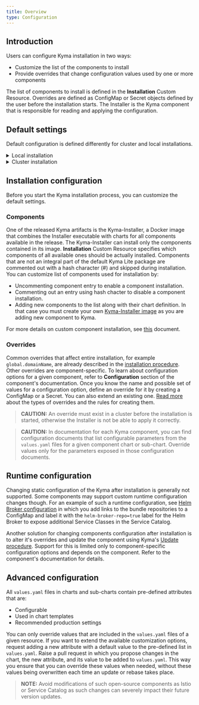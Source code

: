 ```yaml
---
title: Overview
type: Configuration
---
```


## Introduction

Users can configure Kyma installation in two ways:
  - Customize the list of the components to install
  - Provide overrides that change configuration values used by one or more components

The list of components to install is defined in the **Installation** Custom Resource.
Overrides are defined as ConfigMap or Secret objects defined by the user before the installation starts.
The Installer is the Kyma component that is responsible for reading and applying the configuration.


## Default settings

Default configuration is defined differently for cluster and local installations.

<div tabs>
  <details>
  <summary>
  Local installation
  </summary>

  The list of available components is stored in Kyma project sources in the file **kyma/installation/resources/installer-cr.yaml.tpl**
  Default installation overrides can be found in the file **kyma/installation/resources/installer-config-local.yaml.tpl**
  All the other configuration values are defined directly in components in **/resources** subdirectory of Kyma project.
  >**CAUTION:** The configuration files contain tested and recommended settings. Note that you modify them on your own risk.
  </details>
  <details>
  <summary>
  Cluster installation
  </summary>

  The installation is based on a released Kyma version.
  You can find the list of available components in the release artifact **kyma-installer-cluster.yaml**.
  Any necessary overrides are described in the [installation procedure](#installation-install-kyma-on-a-cluster).
  All the other configuration values are defined directly in components released with the Kyma version.
  </details>
</div>

## Installation configuration

Before you start the Kyma installation process, you can customize the default settings.

### Components

One of the released Kyma artifacts is the Kyma-Installer, a Docker image that combines the Installer executable with charts for all components available in the release.
The Kyma-Installer can install only the components contained in its image.
**Installation** Custom Resource specifies which components of all available ones should be actually installed.
Components that are not an integral part of the default Kyma Lite package are commented out with a hash character (#) and skipped during installation.
You can customize list of components used for installation by:
- Uncommenting component entry to enable a component installation.
- Commenting out an entry using hash chacter to disable a component installation.
- Adding new components to the list along with their chart definition. In that case you must create your own [Kyma-Installer image](#installation-use-your-own-kyma-installer-image) as you are adding new component to Kyma.

For more details on custom component installation, see [this](#configuration-custom-component-installation) document.

### Overrides

Common overrides that affect entire installation, for example `global.domainName`, are already described in the [installation procedure](#installation-overview).
Other overrides are component-specific.
To learn about configuration options for a given component, refer to **Configuration** section of the component's documentation.
Once you know the name and possible set of values for a configuration option, define an override for it by creating a ConfigMap or a Secret. You can also extend an existing one.
[Read more](#configuration-helm-overrides-for-kyma-installation) about the types of overrides and the rules for creating them.
>**CAUTION:** An override must exist in a cluster before the installation is started, otherwise the Installer is not be able to apply it correctly.

> **CAUTION:** In documentation for each Kyma component, you can find configuration documents that list configurable parameters from the `values.yaml` files for a given component chart or sub-chart. Override values only for the parameters exposed in those configuration documents.

## Runtime configuration

Changing static configuration of the Kyma after installation is generally not supported.
Some components may support custom runtime configuration changes though.
For an example of such a runtime configuration, see [Helm Broker configuration](/components/helm-broker/#configuration-configuration) in which you add links to the bundle repositories to a ConfigMap and label it with the `helm-broker-repo=true` label for the Helm Broker to expose additional Service Classes in the Service Catalog.

Another solution for changing components configuration after installation is to alter it's overrides and update the component using Kyma's [Update procedure](#installation-update-kyma).
Support for this is limited only to component-specific configuration options and depends on the component. Refer to the component's documentation for details.


## Advanced configuration

All `values.yaml` files in charts and sub-charts contain pre-defined attributes that are:
- Configurable
- Used in chart templates
- Recommended production settings

You can only override values that are included in the `values.yaml` files of a given resource. If you want to extend the available customization options, request adding a new attribute with a default value to the pre-defined list in `values.yaml`. Raise a pull request in which you propose changes in the chart, the new attribute, and its value to be added to `values.yaml`. This way you ensure that you can override these values when needed, without these values being overwritten each time an update or rebase takes place.

>**NOTE:** Avoid modifications of such open-source components as Istio or Service Catalog as such changes can severely impact their future version updates.
